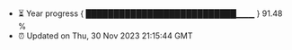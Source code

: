 - ⏳ Year progress { ███████████████████████████▁▁▁ } 91.48 %
- ⏰ Updated on Thu, 30 Nov 2023 21:15:44 GMT

